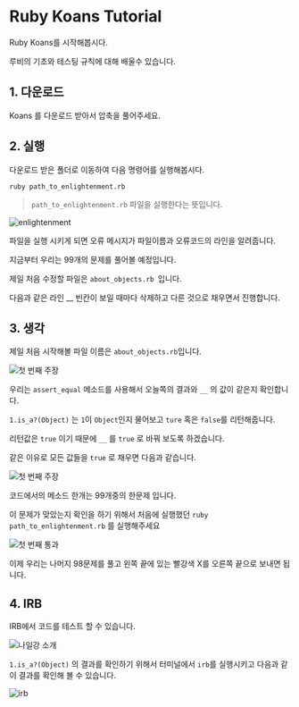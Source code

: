 # Ruby Koans Tutorial

Ruby Koans를 시작해봅시다. 

루비의 기초와 테스팅 규칙에 대해 배울수 있습니다.

## 1. 다운로드

Koans 를 다운로드 받아서 압축을 풀어주세요.

## 2. 실행

다운로드 받은 폴더로 이동하여 다음 명령어를 실행해봅시다.

```shell
ruby path_to_enlightenment.rb
```

> `path_to_enlightenment.rb` 파일을 실행한다는 뜻입니다.

![enlightenment](./image/start.png)

파일을 실행 시키게 되면 오류 메시지가 파일이름과 오류코드의 라인을 알려줍니다. 

지금부터 우리는 99개의 문제를 풀어볼 예정입니다. 

제일 처음 수정할 파일은 `about_objects.rb `입니다.

다음과 같은 라인 __ 빈칸이 보일 때마다  삭제하고 다른 것으로 채우면서 진행합니다.



## 3. 생각

제일 처음 시작해볼 파일 이름은 `about_objects.rb`입니다.

![첫 번째 주장](./image/assert.png)

우리는 `assert_equal` 메소드를 사용해서 오늘쪽의 결과와 `__` 의 값이 같은지 확인합니다.

`1.is_a?(Object)` 는 `1`이 `Object`인지 물어보고 `ture` 혹은 `false`를 리턴해줍니다.

리턴값은 `true` 이기 때문에 `__` 를 `true` 로 바꿔 보도록 하겠습니다.

같은 이유로 모든 값들을 `true` 로 채우면 다음과 같습니다.

![첫 번째 주장](./image/true.png)

코드에서의 메소드 한개는 99개중의 한문제 입니다.

이 문제가 맞았는지 확인을 하기 위해서 처음에 실행했던 `ruby path_to_enlightenment.rb` 를 실행해주세요

![첫 번째 통과](./image/first.png)

이제 우리는 나머지 98문제를 풀고 왼쪽 끝에 있는 빨강색 X를 오른쪽 끝으로 보내면 됩니다.



## 4. IRB

IRB에서 코드를 테스트 할 수 있습니다. 

![나일강 소개](./image/assert.png)

`1.is_a?(Object)` 의 결과를 확인하기 위해서 터미널에서 `irb`를 실행시키고 다음과 같이 결과를 확인해 볼 수 있습니다.  

![irb](./image/irb.png)

